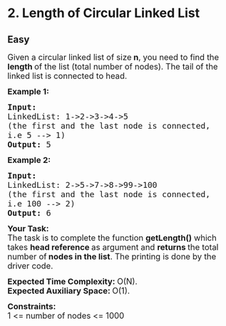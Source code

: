 # 2. Length of Circular Linked List
## Easy
<div class="problem-statement">
                <p></p><p><span style="font-size:18px">Given a circular linked list of size<strong> n</strong>, you need to find the <strong>length </strong>of the list (total number of nodes). The tail of the linked list is connected to head.</span></p>

<p><span style="font-size:18px"><strong>Example 1:</strong></span></p>

<pre><span style="font-size:18px"><strong>Input:
</strong>LinkedList: 1-&gt;2-&gt;3-&gt;4-&gt;5
(the first and the last node is connected,
i.e 5 --&gt; 1)
<strong>Output: </strong>5</span>
</pre>

<p><span style="font-size:18px"><strong>Example 2:</strong></span></p>

<pre><span style="font-size:18px"><strong>Input:
</strong>LinkedList: 2-&gt;5-&gt;7-&gt;8-&gt;99-&gt;100
(the first and the last node is connected,
i.e 100 --&gt; 2)
<strong>Output: </strong>6</span></pre>

<p><span style="font-size:18px"><strong>Your Task:</strong><br>
The task is to complete the function <strong>getLength()</strong> which takes <strong>head reference </strong>as argument and <strong>returns </strong>the total number of<strong> nodes in the list</strong>. The printing is done by the driver code.</span></p>

<p><span style="font-size:18px"><strong>Expected Time Complexity:&nbsp;</strong>O(N).<br>
<strong>Expected Auxiliary Space:&nbsp;</strong>O(1).</span></p>

<p><span style="font-size:18px"><strong>Constraints:</strong><br>
1 &lt;= number of nodes &lt;= 1000</span></p>
 <p></p>
            </div>